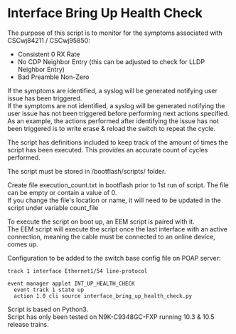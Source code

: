 # Interface Bring Up Health Check

The purpose of this script is to monitor for the symptoms associated with CSCwj84211 / CSCwj95850:
- Consistent 0 RX Rate
- No CDP Neighbor Entry (this can be adjusted to check for LLDP Neighbor Entry)
- Bad Preamble Non-Zero

If the symptoms are identified, a syslog will be generated notifying user issue has been triggered.\
If the symptoms are not identified, a syslog will be generated notifying the user issue has not been triggered before performing next actions specified.\
As an example, the actions performed after identifying the issue has not been triggered is to write erase & reload the switch to repeat the cycle.

The script has definitions included to keep track of the amount of times the script has been executed. This provides an accurate count of cycles performed.

The script must be stored in /bootflash/scripts/ folder.

Create file execution_count.txt in bootflash prior to 1st run of script. The file can be empty or contain a value of 0.\
If you change the file's location or name, it will need to be updated in the script under variable count_file

To execute the script on boot up, an EEM script is paired with it.\
The EEM script will execute the script once the last interface with an active connection, meaning the cable must be connected to an online device, comes up.

Configuration to be added to the switch base config file on POAP server:
```
track 1 interface Ethernet1/54 line-protocol

event manager applet INT_UP_HEALTH_CHECK
  event track 1 state up
  action 1.0 cli source interface_bring_up_health_check.py 
```

Script is based on Python3.\
Script has only been tested on N9K-C9348GC-FXP running 10.3 & 10.5 release trains.
